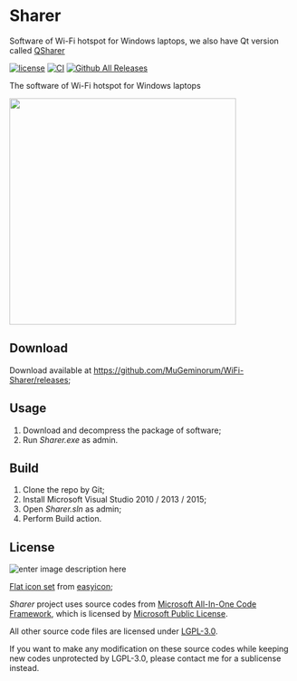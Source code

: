 # Sharer

Software of Wi-Fi hotspot for Windows laptops, we also have Qt version called [QSharer](https://github.com/MuGeminorum/WiFi-Sharer/tree/qt)

[![license](https://img.shields.io/github/license/MuGeminorum/WiFi-Sharer.svg)](https://www.gnu.org/licenses/lgpl-3.0.en.html)
[![CI](https://github.com/MuGeminorum/WiFi-Sharer/workflows/CI/badge.svg)](https://github.com/MuGeminorum/WiFi-Sharer/actions)
[![Github All Releases](https://img.shields.io/github/downloads-pre/MuGeminorum/WiFi-Sharer/v2.1/total)](https://github.com/MuGeminorum/WiFi-Sharer/releases)

The software of Wi-Fi hotspot for Windows laptops

<img width="400" src="https://user-images.githubusercontent.com/20459298/233089077-8b52af15-6ff6-4f73-9167-f8be62650acc.png"/>

## Download ##

Download available at <https://github.com/MuGeminorum/WiFi-Sharer/releases>;

## Usage ##

 1. Download and decompress the package of software;
 2. Run _Sharer.exe_ as admin.

## Build ##

 1. Clone the repo by Git;
 2. Install Microsoft Visual Studio 2010 / 2013 / 2015;
 3. Open _Sharer.sln_ as admin;
 4. Perform Build action.

## License ##

![enter image description here](http://www.gnu.org/graphics/lgplv3-147x51.png)

[Flat icon set](https://github.com/MuGeminorum/WiFi-Sharer/tree/master/WiFi-Sharer/Resources) from [easyicon](https://www.easyicon.net/);

_Sharer_ project uses source codes from [Microsoft All-In-One Code Framework](http://blogs.msdn.com/b/onecode/), which is licensed by [Microsoft Public License](http://www.microsoft.com/en-us/openness/licenses.aspx#MPL).

All other source code files are licensed under [LGPL-3.0](https://opensource.org/licenses/LGPL-3.0).

If you want to make any modification on these source codes while keeping new codes unprotected by LGPL-3.0, please contact me for a sublicense instead.
